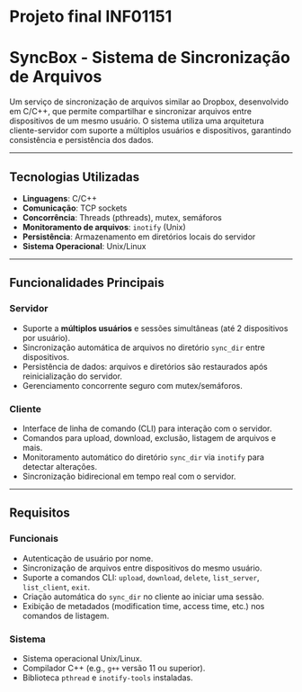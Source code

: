 # Projeto final INF01151
# SyncBox - Sistema de Sincronização de Arquivos

Um serviço de sincronização de arquivos similar ao Dropbox, desenvolvido em C/C++, que permite compartilhar e sincronizar arquivos entre dispositivos de um mesmo usuário. O sistema utiliza uma arquitetura cliente-servidor com suporte a múltiplos usuários e dispositivos, garantindo consistência e persistência dos dados.

---

## Tecnologias Utilizadas
- **Linguagens**: C/C++
- **Comunicação**: TCP sockets
- **Concorrência**: Threads (pthreads), mutex, semáforos
- **Monitoramento de arquivos**: `inotify` (Unix)
- **Persistência**: Armazenamento em diretórios locais do servidor
- **Sistema Operacional**: Unix/Linux

---

## Funcionalidades Principais
### Servidor
- Suporte a **múltiplos usuários** e sessões simultâneas (até 2 dispositivos por usuário).
- Sincronização automática de arquivos no diretório `sync_dir` entre dispositivos.
- Persistência de dados: arquivos e diretórios são restaurados após reinicialização do servidor.
- Gerenciamento concorrente seguro com mutex/semáforos.

### Cliente
- Interface de linha de comando (CLI) para interação com o servidor.
- Comandos para upload, download, exclusão, listagem de arquivos e mais.
- Monitoramento automático do diretório `sync_dir` via `inotify` para detectar alterações.
- Sincronização bidirecional em tempo real com o servidor.

---

## Requisitos
### Funcionais
- Autenticação de usuário por nome.
- Sincronização de arquivos entre dispositivos do mesmo usuário.
- Suporte a comandos CLI: `upload`, `download`, `delete`, `list_server`, `list_client`, `exit`.
- Criação automática do `sync_dir` no cliente ao iniciar uma sessão.
- Exibição de metadados (modification time, access time, etc.) nos comandos de listagem.

### Sistema
- Sistema operacional Unix/Linux.
- Compilador C++ (e.g., `g++` versão 11 ou superior).
- Biblioteca `pthread` e `inotify-tools` instaladas.

